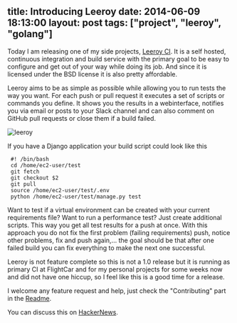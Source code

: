 title: Introducing Leeroy
date: 2014-06-09 18:13:00
layout: post
tags: ["project", "leeroy", "golang"]
---
Today I am releasing one of my side projects, [Leeroy CI](https://github.com/fallenhitokiri/leeroyci). It is a self hosted, continuous integration and build service with the primary goal to be easy to configure and get out of your way while doing its job. And since it is licensed under the BSD license it is also pretty affordable.
<!--MORE-->

Leeroy aims to be as simple as possible while allowing you to run tests the way you want. For each push or pull request it executes a set of scripts or commands you define. It shows you the results in a webinterface, notifies you via email or posts to your Slack channel and can also comment on GitHub pull requests or close them if a build failed.

![leeroy](leeroy.png)

If you have a Django application your build script could look like this

     #! /bin/bash		
     cd /home/ec2-user/test
     git fetch
     git checkout $2
     git pull
     source /home/ec2-user/test/.env
     python /home/ec2-user/test/manage.py test

Want to test if a virtual environment can be created with your current requirements file? Want to run a performance test? Just create additional scripts. This way you get all test results for a push at once.
With this approach you do not fix the first problem (failing requirements) push, notice other problems, fix and push again,... the goal should be that after one failed build you can fix everything to make the next one successful. 
 
Leeroy is not feature complete so this is not a 1.0 release but it is running as primary CI at FlightCar and for my personal projects for some weeks now and did not have one hiccup, so I feel like this is a good time for a release.

I welcome any feature request and help, just check the "Contributing" part in the [Readme](https://github.com/fallenhitokiri/leeroyci/blob/master/Readme.md).

You can discuss this on [HackerNews](https://news.ycombinator.com/item?id=7869077).

